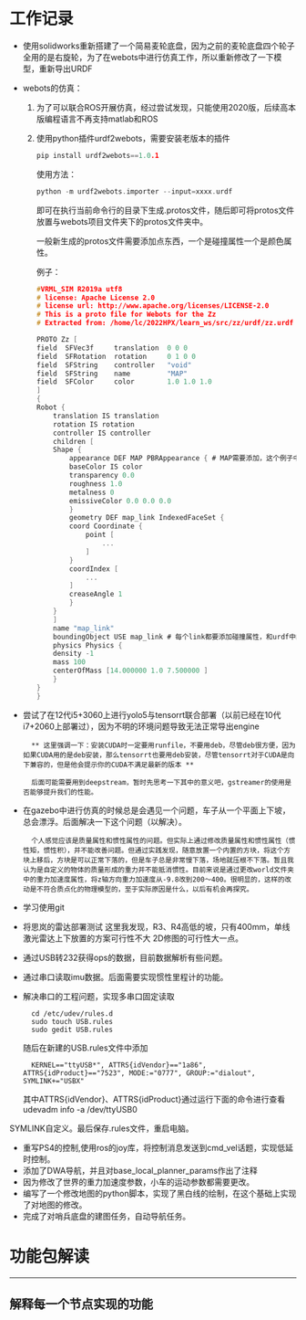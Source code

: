 # 工作记录
- 使用solidworks重新搭建了一个简易麦轮底盘，因为之前的麦轮底盘四个轮子全用的是右旋轮，为了在webots中进行仿真工作，所以重新修改了一下模型，重新导出URDF
- webots的仿真：

    1. 为了可以联合ROS开展仿真，经过尝试发现，只能使用2020版，后续高本版编程语言不再支持matlab和ROS
    2. 使用python插件urdf2webots，需要安装老版本的插件
        ```c
        pip install urdf2webots==1.0.1
        ```
        使用方法：

        ```c
        python -m urdf2webots.importer --input=xxxx.urdf
        ```
        即可在执行当前命令行的目录下生成.protos文件，随后即可将protos文件放置与webots项目文件夹下的protos文件夹中。
        
        一般新生成的protos文件需要添加点东西，一个是碰撞属性一个是颜色属性。
        
        例子：
        ```c
        #VRML_SIM R2019a utf8
        # license: Apache License 2.0
        # license url: http://www.apache.org/licenses/LICENSE-2.0
        # This is a proto file for Webots for the Zz
        # Extracted from: /home/lc/2022HPX/learn_ws/src/zz/urdf/zz.urdf
        
        PROTO Zz [
        field  SFVec3f     translation  0 0 0
        field  SFRotation  rotation     0 1 0 0
        field  SFString    controller   "void"
        field  SFString    name         "MAP"
        field  SFColor     color        1.0 1.0 1.0
        ]
        {
        Robot {
            translation IS translation
            rotation IS rotation
            controller IS controller
            children [
            Shape {
                appearance DEF MAP PBRAppearance { # MAP需要添加，这个例子中只有一个零件存在，所以appearance用不到，其他零件多的时候，可以使用通过DEF定义好的appearance
                baseColor IS color
                transparency 0.0
                roughness 1.0
                metalness 0
                emissiveColor 0.0 0.0 0.0
                }
                geometry DEF map_link IndexedFaceSet {
                coord Coordinate {
                    point [
                        ...
                    ]
                }
                coordIndex [
                    ...
                ]
                creaseAngle 1
                }
            }
            ]
            name "map_link"
            boundingObject USE map_link # 每个link都要添加碰撞属性，和urdf中的collision比较像，但他自己不会自动生成
            physics Physics {
            density -1
            mass 100
            centerOfMass [14.000000 1.0 7.500000 ]
            }
        }
        }
        ```
- 尝试了在12代i5+3060上进行yolo5与tensorrt联合部署（以前已经在10代i7+2060上部署过），因为不明的环境问题导致无法正常导出engine

        ** 这里强调一下：安装CUDA时一定要用runfile，不要用deb，尽管deb很方便，因为如果CUDA用的是deb安装，那么tensorrt也要用deb安装，尽管tensorrt对于CUDA是向下兼容的，但是他会提示你的CUDA不满足最新的版本 **
        
        后面可能需要用到deepstream，暂时先思考一下其中的意义吧，gstreamer的使用是否能够提升我们的性能。
- 在gazebo中进行仿真的时候总是会遇见一个问题，车子从一个平面上下坡，总会漂浮。后面解决一下这个问题（以解决）。
  
        个人感觉应该是质量属性和惯性属性的问题。但实际上通过修改质量属性和惯性属性（惯性矩，惯性积），并不能改善问题。但通过实践发现，随意放置一个内置的方块，将这个方块上移后，方块是可以正常下落的，但是车子总是非常慢下落，场地就压根不下落。暂且我认为是自定义的物体的质量形成的重力并不能抵消惯性。目前来说是通过更改world文件夹中的重力加速度属性，将z轴方向重力加速度从-9.8改到200～400。很明显的，这样的改动是不符合质点化的物理模型的，至于实际原因是什么，以后有机会再探究。
    
- 学习使用git
- 将思岚的雷达部署测试
      这里我发现，R3、R4高低的坡，只有400mm，单线激光雷达上下放置的方案可行性不大
        2D修图的可行性大一点。
    
- 通过USB转232获得ops的数据，目前数据解析有些问题。
- 通过串口读取imu数据。后面需要实现惯性里程计的功能。
- 解决串口的工程问题，实现多串口固定读取

        cd /etc/udev/rules.d
        sudo touch USB.rules
        sudo gedit USB.rules
    随后在新建的USB.rules文件中添加

        KERNEL=="ttyUSB*", ATTRS{idVendor}=="1a86", ATTRS{idProduct}=="7523", MODE:="0777", GROUP:="dialout",  SYMLINK+="USBX"
    其中ATTRS{idVendor}、ATTRS{idProduct}通过运行下面的命令进行查看
        udevadm info -a /dev/ttyUSB0
    
SYMLINK自定义。最后保存.rules文件，重启电脑。
- 重写PS4的控制,使用ros的joy库，将控制消息发送到cmd_vel话题，实现低延时控制。
- 添加了DWA导航，并且对base_local_planner_params作出了注释
- 因为修改了世界的重力加速度参数，小车的运动参数都需要更改。
- 编写了一个修改地图的python脚本，实现了黑白线的绘制，在这个基础上实现了对地图的修改。
- 完成了对哨兵底盘的建图任务，自动导航任务。

# 功能包解读
----
解释每一个节点实现的功能
----